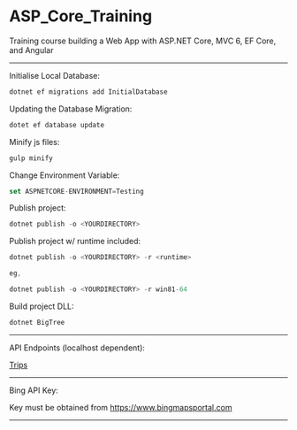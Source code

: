 # ASP_Core_Training
Training course building a Web App with ASP.NET Core, MVC 6, EF Core, and Angular

---------------------------------------------------------
Initialise Local Database:

```javascript
dotnet ef migrations add InitialDatabase
```

Updating the Database Migration:

```javascript
dotet ef database update
```
Minify js files:
```javascript
gulp minify
```

Change Environment Variable:
```javascript
set ASPNETCORE-ENVIRONMENT=Testing
```

Publish project:
```javascript
dotnet publish -o <YOURDIRECTORY> 
```
Publish project w/ runtime included:
```javascript
dotnet publish -o <YOURDIRECTORY> -r <runtime>

eg,

dotnet publish -o <YOURDIRECTORY> -r win81-64
```

Build project DLL:
```javascript
dotnet BigTree
```


-----------------------------
API Endpoints (localhost dependent):

[Trips](http://localhost:57916/api/trips)

--------------------------------



Bing API Key:

Key must be obtained from https://www.bingmapsportal.com


---------------------------------
